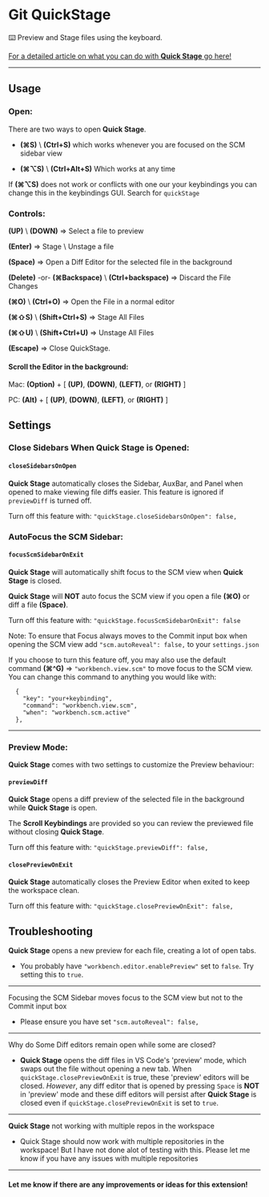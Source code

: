 # Git QuickStage

⌨️ Preview and Stage files using the keyboard.

[For a detailed article on what you can do with **Quick Stage** go here!](https://medium.com/vs-code-keybindings/staging-files-in-vs-code-with-the-keyboard-2a80d3dc035c)

---

## Usage
 
### Open: 
There are two ways to open **Quick Stage**.

- **(⌘S)** \ **(Ctrl+S)** which works whenever you are focused on the SCM sidebar view

- **(⌘⌥S)** \ **(Ctrl+Alt+S)** Which works at any time

If **(⌘⌥S)** does not work or conflicts with one our your keybindings you can change this in the keybindings GUI. Search for `quickStage`


### Controls:

**(UP)** \ **(DOWN)** => Select a file to preview

**(Enter)** => Stage \ Unstage a file

**(Space)** => Open a Diff Editor for the selected file in the background

**(Delete)** -or- **(⌘Backspace)** \ **(Ctrl+backspace)** => Discard the File Changes

**(⌘O)** \ **(Ctrl+O)** => Open the File in a normal editor

**(⌘⇧S)** \ **(Shift+Ctrl+S)** => Stage All Files

**(⌘⇧U)** \ **(Shift+Ctrl+U)** => Unstage All Files

**(Escape)** => Close QuickStage.

#### Scroll the Editor in the background:

Mac: **(Option)** + [ **(UP)**, **(DOWN)**, **(LEFT)**, or **(RIGHT)** ]

PC: **(Alt)** + [ **(UP)**, **(DOWN)**, **(LEFT)**, or **(RIGHT)** ]


## Settings

### Close Sidebars When Quick Stage is Opened:

#### `closeSidebarsOnOpen`
**Quick Stage** automatically closes the Sidebar, AuxBar, and Panel when opened to make viewing file diffs easier.
This feature is ignored if `previewDiff` is turned off. 

Turn off this feature with: `"quickStage.closeSidebarsOnOpen": false,`

### AutoFocus the SCM Sidebar:
 
#### `focusScmSidebarOnExit`
**Quick Stage** will automatically shift focus to the SCM view when **Quick Stage** is closed.

**Quick Stage** will **NOT** auto focus the SCM view if you open a file **(⌘O)** or diff a file **(Space)**.

Turn off this feature with: `"quickStage.focusScmSidebarOnExit": false`

Note: To ensure that Focus always moves to the Commit input box when opening the SCM view add `"scm.autoReveal": false,` to your `settings.json`

If you choose to turn this feature off, you may also use the default command **(⌘^G)** => `"workbench.view.scm"`  to move focus to the SCM view. You can change this command to anything you would like with:
```
  {
    "key": "your+keybinding",
    "command": "workbench.view.scm",
    "when": "workbench.scm.active"
  },
```

----
### Preview Mode:
**Quick Stage** comes with two settings to customize the Preview behaviour:

#### `previewDiff`
**Quick Stage** opens a diff preview of the selected file in the background while **Quick Stage** is open.

The **Scroll Keybindings** are provided so you can review the previewed file without closing **Quick Stage**.

Turn off this feature with: `"quickStage.previewDiff": false,`

#### `closePreviewOnExit`
**Quick Stage** automatically closes the Preview Editor when exited to keep the workspace clean.
 
Turn off this feature with: `"quickStage.closePreviewOnExit": false,`
 

## Troubleshooting

**Quick Stage** opens a new preview for each file, creating a lot of open tabs. 

- You probably have `"workbench.editor.enablePreview"` set to `false`. Try setting this to `true`.

---
Focusing the SCM Sidebar moves focus to the SCM view but not to the Commit input box

- Please ensure you have set `"scm.autoReveal": false,`

---
Why do Some Diff editors remain open while some are closed? 
- **Quick Stage** opens the diff files in VS Code's 'preview' mode, which swaps out the file without opening a new tab. When `quickStage.closePreviewOnExit` is true, these 'preview' editors will be closed. *However*, any diff editor that is opened by pressing `Space` is **NOT** in 'preview' mode and these diff editors will persist after **Quick Stage** is closed even if `quickStage.closePreviewOnExit` is set to `true`.


----
**Quick Stage** not working with multiple repos in the workspace

- Quick Stage should now work with multiple repositories in the workspace! But I have not done alot of testing with this. Please let me know if you have any issues with multiple repositories


----
#### Let me know if there are any improvements or ideas for this extension!

